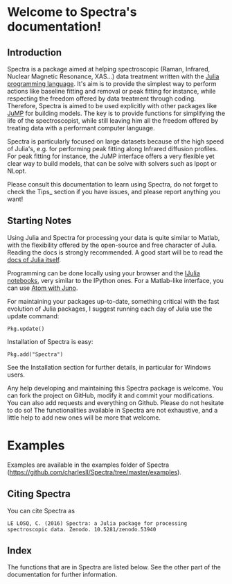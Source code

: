 
# Welcome to Spectra's documentation!

## Introduction

Spectra is a package aimed at helping spectroscopic (Raman, Infrared, Nuclear Magnetic Resonance, XAS...) data treatment written with the [Julia programming language](http://julialang.org/). It's aim is to provide the simplest way to perform actions like baseline fitting and removal or peak fitting for instance, while respecting the freedom offered by data treatment through coding. Therefore, Spectra is aimed to be used explicitly with other packages like [JuMP](http://www.juliaopt.org/) for building models. The key is to provide functions for simplifying the life of the spectroscopist, while still leaving him all the freedom offered by treating data with a performant computer language.

Spectra is particularly focused on large datasets because of the high speed of Julia's, e.g. for performing peak fitting along Infrared diffusion profiles. For peak fitting for instance, the JuMP interface offers a very flexible yet clear way to build models, that can be solve with solvers such as Ipopt or NLopt.

Please consult this documentation to learn using Spectra, do not forget to check the Tips_ section if you have issues, and please report anything you want!

## Starting Notes

Using Julia and Spectra for processing your data is quite similar to Matlab, with the flexibility offered by the open-source and free character of Julia. Reading the docs is strongly recommended. A good start will be to read the [docs of Julia itself](http://docs.julialang.org/en/release-0.5/).

Programming can be done locally using your browser and the [IJulia notebooks](https://github.com/JuliaLang/IJulia.jl), very similar to the IPython ones. For a Matlab-like interface, you can use [Atom with Juno](http://junolab.org/).

For maintaining your packages up-to-date, something critical with the fast evolution of Julia packages, I suggest running each day of Julia use the update command:

	Pkg.update()

Installation of Spectra is easy:

	Pkg.add("Spectra")

See the Installation section for further details, in particular for Windows users.

Any help developing and maintaining this Spectra package is welcome. You can fork the project on GitHub, modify it and commit your modifications. You can also add requests and everything on Github. Please do not hesitate to do so! The functionalities available in Spectra are not exhaustive, and a little help to add new ones will be more that welcome.

# Examples

Examples are available in the examples folder of Spectra (https://github.com/charlesll/Spectra/tree/master/examples).

## Citing Spectra

You can cite Spectra as

	LE LOSQ, C. (2016) Spectra: a Julia package for processing spectroscopic data. Zenodo. 10.5281/zenodo.53940

## Index

The functions that are in Spectra are listed below. See the other part of the documentation for further information.

```@index
```
